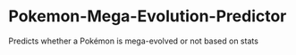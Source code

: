 # Pokemon-Mega-Evolution-Predictor
Predicts whether a Pokémon is mega-evolved or not based on stats
